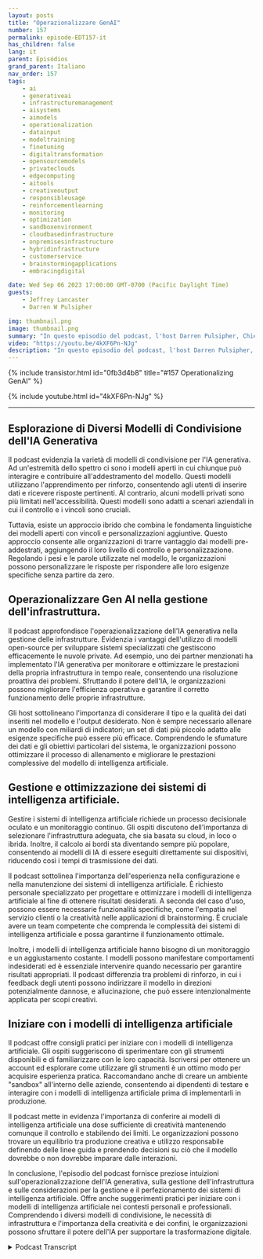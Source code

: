 ```yaml
---
layout: posts
title: "Operazionalizzare GenAI"
number: 157
permalink: episode-EDT157-it
has_children: false
lang: it
parent: Episódios
grand_parent: Italiano
nav_order: 157
tags:
    - ai
    - generativeai
    - infrastructuremanagement
    - aisystems
    - aimodels
    - operationalization
    - datainput
    - modeltraining
    - finetuning
    - digitaltransformation
    - opensourcemodels
    - privateclouds
    - edgecomputing
    - aitools
    - creativeoutput
    - responsibleusage
    - reinforcementlearning
    - monitoring
    - optimization
    - sandboxenvironment
    - cloudbasedinfrastructure
    - onpremisesinfrastructure
    - hybridinfrastructure
    - customerservice
    - brainstormingapplications
    - embracingdigital

date: Wed Sep 06 2023 17:00:00 GMT-0700 (Pacific Daylight Time)
guests:
    - Jeffrey Lancaster
    - Darren W Pulsipher

img: thumbnail.png
image: thumbnail.png
summary: "In questo episodio del podcast, l'host Darren Pulsipher, Chief Solution Architect del settore pubblico presso Intel, discute dell'operatività dell'AI generativa con il ritorno dell'ospite, il dottor Jeffrey Lancaster. Esplorano i diversi modelli di condivisione dell'AI generativa, tra cui modelli pubblici, privati ​​e comunitari. Il podcast copre argomenti come i modelli open-source, la gestione dell'infrastruttura e le considerazioni per la distribuzione e il mantenimento dei sistemi AI. Si approfondisce anche l'importanza della creatività, della personalizzazione e di come iniziare con i modelli AI."
video: "https://youtu.be/4kXF6Pn-NJg"
description: "In questo episodio del podcast, l'host Darren Pulsipher, Chief Solution Architect del settore pubblico presso Intel, discute dell'operatività dell'AI generativa con il ritorno dell'ospite, il dottor Jeffrey Lancaster. Esplorano i diversi modelli di condivisione dell'AI generativa, tra cui modelli pubblici, privati ​​e comunitari. Il podcast copre argomenti come i modelli open-source, la gestione dell'infrastruttura e le considerazioni per la distribuzione e il mantenimento dei sistemi AI. Si approfondisce anche l'importanza della creatività, della personalizzazione e di come iniziare con i modelli AI."
---
```


<div>
{% include transistor.html id="0fb3d4b8" title="#157 Operationalizing GenAI" %}

{% include youtube.html id="4kXF6Pn-NJg" %}
</div>

---

## Esplorazione di Diversi Modelli di Condivisione dell'IA Generativa

Il podcast evidenzia la varietà di modelli di condivisione per l'IA generativa. Ad un'estremità dello spettro ci sono i modelli aperti in cui chiunque può interagire e contribuire all'addestramento del modello. Questi modelli utilizzano l'apprendimento per rinforzo, consentendo agli utenti di inserire dati e ricevere risposte pertinenti. Al contrario, alcuni modelli privati sono più limitati nell'accessibilità. Questi modelli sono adatti a scenari aziendali in cui il controllo e i vincoli sono cruciali.

Tuttavia, esiste un approccio ibrido che combina le fondamenta linguistiche dei modelli aperti con vincoli e personalizzazioni aggiuntive. Questo approccio consente alle organizzazioni di trarre vantaggio dai modelli pre-addestrati, aggiungendo il loro livello di controllo e personalizzazione. Regolando i pesi e le parole utilizzate nel modello, le organizzazioni possono personalizzare le risposte per rispondere alle loro esigenze specifiche senza partire da zero.

## Operazionalizzare Gen AI nella gestione dell'infrastruttura.

Il podcast approfondisce l'operazionalizzazione dell'IA generativa nella gestione delle infrastrutture. Evidenzia i vantaggi dell'utilizzo di modelli open-source per sviluppare sistemi specializzati che gestiscono efficacemente le nuvole private. Ad esempio, uno dei partner menzionati ha implementato l'IA generativa per monitorare e ottimizzare le prestazioni della propria infrastruttura in tempo reale, consentendo una risoluzione proattiva dei problemi. Sfruttando il potere dell'IA, le organizzazioni possono migliorare l'efficienza operativa e garantire il corretto funzionamento delle proprie infrastrutture.

Gli host sottolineano l'importanza di considerare il tipo e la qualità dei dati inseriti nel modello e l'output desiderato. Non è sempre necessario allenare un modello con miliardi di indicatori; un set di dati più piccolo adatto alle esigenze specifiche può essere più efficace. Comprendendo le sfumature dei dati e gli obiettivi particolari del sistema, le organizzazioni possono ottimizzare il processo di allenamento e migliorare le prestazioni complessive del modello di intelligenza artificiale.

## Gestione e ottimizzazione dei sistemi di intelligenza artificiale.

Gestire i sistemi di intelligenza artificiale richiede un processo decisionale oculato e un monitoraggio continuo. Gli ospiti discutono dell'importanza di selezionare l'infrastruttura adeguata, che sia basata su cloud, in loco o ibrida. Inoltre, il calcolo ai bordi sta diventando sempre più popolare, consentendo ai modelli di IA di essere eseguiti direttamente sui dispositivi, riducendo così i tempi di trasmissione dei dati.

Il podcast sottolinea l'importanza dell'esperienza nella configurazione e nella manutenzione dei sistemi di intelligenza artificiale. È richiesto personale specializzato per progettare e ottimizzare i modelli di intelligenza artificiale al fine di ottenere risultati desiderati. A seconda del caso d'uso, possono essere necessarie funzionalità specifiche, come l'empatia nel servizio clienti o la creatività nelle applicazioni di brainstorming. È cruciale avere un team competente che comprenda le complessità dei sistemi di intelligenza artificiale e possa garantirne il funzionamento ottimale.

Inoltre, i modelli di intelligenza artificiale hanno bisogno di un monitoraggio e un aggiustamento costante. I modelli possono manifestare comportamenti indesiderati ed è essenziale intervenire quando necessario per garantire risultati appropriati. Il podcast differenzia tra problemi di rinforzo, in cui i feedback degli utenti possono indirizzare il modello in direzioni potenzialmente dannose, e allucinazione, che può essere intenzionalmente applicata per scopi creativi.

## Iniziare con i modelli di intelligenza artificiale

Il podcast offre consigli pratici per iniziare con i modelli di intelligenza artificiale. Gli ospiti suggeriscono di sperimentare con gli strumenti disponibili e di familiarizzare con le loro capacità. Iscriversi per ottenere un account ed esplorare come utilizzare gli strumenti è un ottimo modo per acquisire esperienza pratica. Raccomandano anche di creare un ambiente "sandbox" all'interno delle aziende, consentendo ai dipendenti di testare e interagire con i modelli di intelligenza artificiale prima di implementarli in produzione.

Il podcast mette in evidenza l'importanza di conferire ai modelli di intelligenza artificiale una dose sufficiente di creatività mantenendo comunque il controllo e stabilendo dei limiti. Le organizzazioni possono trovare un equilibrio tra produzione creativa e utilizzo responsabile definendo delle linee guida e prendendo decisioni su ciò che il modello dovrebbe o non dovrebbe imparare dalle interazioni.

In conclusione, l'episodio del podcast fornisce preziose intuizioni sull'operazionalizzazione dell'IA generativa, sulla gestione dell'infrastruttura e sulle considerazioni per la gestione e il perfezionamento dei sistemi di intelligenza artificiale. Offre anche suggerimenti pratici per iniziare con i modelli di intelligenza artificiale nei contesti personali e professionali. Comprendendo i diversi modelli di condivisione, le necessità di infrastruttura e l'importanza della creatività e dei confini, le organizzazioni possono sfruttare il potere dell'IA per supportare la trasformazione digitale.



<details>
<summary> Podcast Transcript </summary>

<p></p>

</details>
